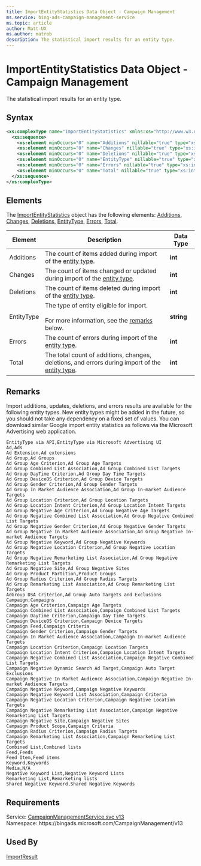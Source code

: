 ```yaml
---
title: ImportEntityStatistics Data Object - Campaign Management
ms.service: bing-ads-campaign-management-service
ms.topic: article
author: Matt-UX
ms.author: matrob
description: The statistical import results for an entity type.
---
```

# ImportEntityStatistics Data Object - Campaign Management
The statistical import results for an entity type.

## Syntax
```xml
<xs:complexType name="ImportEntityStatistics" xmlns:xs="http://www.w3.org/2001/XMLSchema">
  <xs:sequence>
    <xs:element minOccurs="0" name="Additions" nillable="true" type="xs:int" />
    <xs:element minOccurs="0" name="Changes" nillable="true" type="xs:int" />
    <xs:element minOccurs="0" name="Deletions" nillable="true" type="xs:int" />
    <xs:element minOccurs="0" name="EntityType" nillable="true" type="xs:string" />
    <xs:element minOccurs="0" name="Errors" nillable="true" type="xs:int" />
    <xs:element minOccurs="0" name="Total" nillable="true" type="xs:int" />
  </xs:sequence>
</xs:complexType>
```

## <a name="elements"></a>Elements

The [ImportEntityStatistics](importentitystatistics.md) object has the following elements: [Additions](#additions), [Changes](#changes), [Deletions](#deletions), [EntityType](#entitytype), [Errors](#errors), [Total](#total).

|Element|Description|Data Type|
|-----------|---------------|-------------|
|<a name="additions"></a>Additions|The count of items added during import of the [entity type](#entitytype).|**int**|
|<a name="changes"></a>Changes|The count of items changed or updated during import of the [entity type](#entitytype).|**int**|
|<a name="deletions"></a>Deletions|The count of items deleted during import of the [entity type](#entitytype).|**int**|
|<a name="entitytype"></a>EntityType|The type of entity eligible for import.<br/><br/>For more information, see the [remarks](#remarks) below.|**string**|
|<a name="errors"></a>Errors|The count of errors during import of the [entity type](#entitytype).|**int**|
|<a name="total"></a>Total|The total count of additions, changes, deletions, and errors during import of the [entity type](#entitytype).|**int**|

## <a name="remarks"></a>Remarks
Import additions, updates, deletions, and errors results are available for the following entity types. New entity types might be added in the future, so you should not take any dependency on a fixed set of values. You can download similar Google import entity statistics as follows via the Microsoft Advertising web application. 

```csv
EntityType via API,EntityType via Microsoft Advertising UI
Ad,Ads
Ad Extension,Ad extensions
Ad Group,Ad Groups
Ad Group Age Criterion,Ad Group Age Targets
Ad Group Combined List Association,Ad Group Combined List Targets
Ad Group DayTime Criterion,Ad Group Day Time Targets
Ad Group DeviceOS Criterion,Ad Group Device Targets
Ad Group Gender Criterion,Ad Group Gender Targets
Ad Group In Market Audience Association,Ad Group In-market Audience Targets
Ad Group Location Criterion,Ad Group Location Targets
Ad Group Location Intent Criterion,Ad Group Location Intent Targets
Ad Group Negative Age Criterion,Ad Group Negative Age Targets
Ad Group Negative Combined List Association,Ad Group Negative Combined List Targets
Ad Group Negative Gender Criterion,Ad Group Negative Gender Targets
Ad Group Negative In Market Audience Association,Ad Group Negative In-market Audience Targets
Ad Group Negative Keyword,Ad Group Negative Keywords
Ad Group Negative Location Criterion,Ad Group Negative Location Targets
Ad Group Negative Remarketing List Association,Ad Group Negative Remarketing List Targets
Ad Group Negative Site,Ad Group Negative Sites
Ad Group Product Partition,Product Groups
Ad Group Radius Criterion,Ad Group Radius Targets
Ad Group Remarketing List Association,Ad Group Remarketing List Targets
AdGroup DSA Criterion,Ad Group Auto Targets and Exclusions
Campaign,Campaigns
Campaign Age Criterion,Campaign Age Targets
Campaign Combined List Association,Campaign Combined List Targets
Campaign DayTime Criterion,Campaign Day Time Targets
Campaign DeviceOS Criterion,Campaign Device Targets
Campaign Feed,Campaign Criteria
Campaign Gender Criterion,Campaign Gender Targets
Campaign In Market Audience Association,Campaign In-market Audience Targets
Campaign Location Criterion,Campaign Location Targets
Campaign Location Intent Criterion,Campaign Location Intent Targets
Campaign Negative Combined List Association,Campaign Negative Combined List Targets
Campaign Negative Dynamic Search Ad Target,Campaign Auto Target Exclusions
Campaign Negative In Market Audience Association,Campaign Negative In-market Audience Targets
Campaign Negative Keyword,Campaign Negative Keywords
Campaign Negative Keyword List Association,Campaign Criteria
Campaign Negative Location Criterion,Campaign Negative Location Targets
Campaign Negative Remarketing List Association,Campaign Negative Remarketing List Targets
Campaign Negative Site,Campaign Negative Sites
Campaign Product Scope,Campaign Criteria
Campaign Radius Criterion,Campaign Radius Targets
Campaign Remarketing List Association,Campaign Remarketing List Targets
Combined List,Combined lists
Feed,Feeds
Feed Item,Feed items
Keyword,Keywords
Media,N/A
Negative Keyword List,Negative Keyword Lists
Remarketing List,Remarketing lists
Shared Negative Keyword,Shared Negative Keywords
```

## Requirements
Service: [CampaignManagementService.svc v13](https://campaign.api.bingads.microsoft.com/Api/Advertiser/CampaignManagement/v13/CampaignManagementService.svc)  
Namespace: https\://bingads.microsoft.com/CampaignManagement/v13  

## Used By
[ImportResult](importresult.md)  
